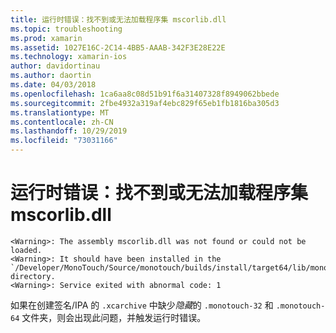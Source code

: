 ```yaml
---
title: 运行时错误：找不到或无法加载程序集 mscorlib.dll
ms.topic: troubleshooting
ms.prod: xamarin
ms.assetid: 1027E16C-2C14-4BB5-AAAB-342F3E28E22E
ms.technology: xamarin-ios
author: davidortinau
ms.author: daortin
ms.date: 04/03/2018
ms.openlocfilehash: 1ca6aa8c08d51b91f6a31407328f8949062bbede
ms.sourcegitcommit: 2fbe4932a319af4ebc829f65eb1fb1816ba305d3
ms.translationtype: MT
ms.contentlocale: zh-CN
ms.lasthandoff: 10/29/2019
ms.locfileid: "73031166"
---
```

# <a name="runtime-error-the-assembly-mscorlibdll-was-not-found-or-could-not-be-loaded"></a>运行时错误：找不到或无法加载程序集 mscorlib.dll

```
<Warning>: The assembly mscorlib.dll was not found or could not be loaded.
<Warning>: It should have been installed in the `/Developer/MonoTouch/Source/monotouch/builds/install/target64/lib/mono/2.0/mscorlib.dll' directory.
<Warning>: Service exited with abnormal code: 1
```

如果在创建签名/IPA 的 `.xcarchive` 中缺少*隐藏*的 `.monotouch-32` 和 `.monotouch-64` 文件夹，则会出现此问题，并触发运行时错误。
